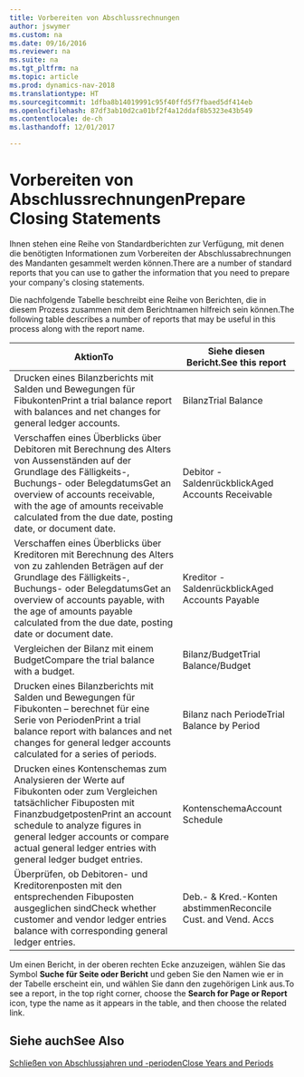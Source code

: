 ```yaml
---
title: Vorbereiten von Abschlussrechnungen
author: jswymer
ms.custom: na
ms.date: 09/16/2016
ms.reviewer: na
ms.suite: na
ms.tgt_pltfrm: na
ms.topic: article
ms.prod: dynamics-nav-2018
ms.translationtype: HT
ms.sourcegitcommit: 1dfba8b14019991c95f40ffd5f7fbaed5df414eb
ms.openlocfilehash: 87df3ab10d2ca01bf2f4a12ddaf8b5323e43b549
ms.contentlocale: de-ch
ms.lasthandoff: 12/01/2017

---
```

# <a name="prepare-closing-statements"></a><span data-ttu-id="df15d-102">Vorbereiten von Abschlussrechnungen</span><span class="sxs-lookup"><span data-stu-id="df15d-102">Prepare Closing Statements</span></span>
<span data-ttu-id="df15d-103">Ihnen stehen eine Reihe von Standardberichten zur Verfügung, mit denen die benötigten Informationen zum Vorbereiten der Abschlussabrechnungen des Mandanten gesammelt werden können.</span><span class="sxs-lookup"><span data-stu-id="df15d-103">There are a number of standard reports that you can use to gather the information that you need to prepare your company's closing statements.</span></span>

<span data-ttu-id="df15d-104">Die nachfolgende Tabelle beschreibt eine Reihe von Berichten, die in diesem Prozess zusammen mit dem Berichtnamen hilfreich sein können.</span><span class="sxs-lookup"><span data-stu-id="df15d-104">The following table describes a number of reports that may be useful in this process along with the report name.</span></span>


|<span data-ttu-id="df15d-105">Aktion</span><span class="sxs-lookup"><span data-stu-id="df15d-105">To</span></span>     |<span data-ttu-id="df15d-106">Siehe diesen Bericht.</span><span class="sxs-lookup"><span data-stu-id="df15d-106">See this report</span></span>       |
|-------|----------------------|
|<span data-ttu-id="df15d-107">Drucken eines Bilanzberichts mit Salden und Bewegungen für Fibukonten</span><span class="sxs-lookup"><span data-stu-id="df15d-107">Print a trial balance report with balances and net changes for general ledger accounts.</span></span>|<span data-ttu-id="df15d-108">Bilanz</span><span class="sxs-lookup"><span data-stu-id="df15d-108">Trial Balance</span></span>|
|<span data-ttu-id="df15d-109">Verschaffen eines Überblicks über Debitoren mit Berechnung des Alters von Aussenständen auf der Grundlage des Fälligkeits-, Buchungs- oder Belegdatums</span><span class="sxs-lookup"><span data-stu-id="df15d-109">Get an overview of accounts receivable, with the age of amounts receivable calculated from the due date, posting date, or document date.</span></span>|<span data-ttu-id="df15d-110">Debitor - Saldenrückblick</span><span class="sxs-lookup"><span data-stu-id="df15d-110">Aged Accounts Receivable</span></span>|
|<span data-ttu-id="df15d-111">Verschaffen eines Überblicks über Kreditoren mit Berechnung des Alters von zu zahlenden Beträgen auf der Grundlage des Fälligkeits-, Buchungs- oder Belegdatums</span><span class="sxs-lookup"><span data-stu-id="df15d-111">Get an overview of accounts payable, with the age of amounts payable calculated from the due date, posting date or document date.</span></span>|<span data-ttu-id="df15d-112">Kreditor - Saldenrückblick</span><span class="sxs-lookup"><span data-stu-id="df15d-112">Aged Accounts Payable</span></span>|
|<span data-ttu-id="df15d-113">Vergleichen der Bilanz mit einem Budget</span><span class="sxs-lookup"><span data-stu-id="df15d-113">Compare the trial balance with a budget.</span></span>|<span data-ttu-id="df15d-114">Bilanz/Budget</span><span class="sxs-lookup"><span data-stu-id="df15d-114">Trial Balance/Budget</span></span>|
|<span data-ttu-id="df15d-115">Drucken eines Bilanzberichts mit Salden und Bewegungen für Fibukonten – berechnet für eine Serie von Perioden</span><span class="sxs-lookup"><span data-stu-id="df15d-115">Print a trial balance report with balances and net changes for general ledger accounts calculated for a series of periods.</span></span>|<span data-ttu-id="df15d-116">Bilanz nach Periode</span><span class="sxs-lookup"><span data-stu-id="df15d-116">Trial Balance by Period</span></span>|
|<span data-ttu-id="df15d-117">Drucken eines Kontenschemas zum Analysieren der Werte auf Fibukonten oder zum Vergleichen tatsächlicher Fibuposten mit Finanzbudgetposten</span><span class="sxs-lookup"><span data-stu-id="df15d-117">Print an account schedule to analyze figures in general ledger accounts or compare actual general ledger entries with general ledger budget entries.</span></span>|<span data-ttu-id="df15d-118">Kontenschema</span><span class="sxs-lookup"><span data-stu-id="df15d-118">Account Schedule</span></span>|
|<span data-ttu-id="df15d-119">Überprüfen, ob Debitoren- und Kreditorenposten mit den entsprechenden Fibuposten ausgeglichen sind</span><span class="sxs-lookup"><span data-stu-id="df15d-119">Check whether customer and vendor ledger entries balance with corresponding general ledger entries.</span></span>|<span data-ttu-id="df15d-120">Deb.- & Kred.-Konten abstimmen</span><span class="sxs-lookup"><span data-stu-id="df15d-120">Reconcile Cust. and Vend. Accs</span></span>|
<span data-ttu-id="df15d-121">Um einen Bericht, in der oberen rechten Ecke anzuzeigen, wählen Sie das Symbol **Suche für Seite oder Bericht** und geben Sie den Namen wie er in der Tabelle erscheint ein, und wählen Sie dann den zugehörigen Link aus.</span><span class="sxs-lookup"><span data-stu-id="df15d-121">To see a report, in the top right corner, choose the **Search for Page or Report** icon, type the name as it appears in the table, and then choose the related link.</span></span>
## <a name="see-also"></a><span data-ttu-id="df15d-122">Siehe auch</span><span class="sxs-lookup"><span data-stu-id="df15d-122">See Also</span></span>
[<span data-ttu-id="df15d-123">Schließen von Abschlussjahren und -perioden</span><span class="sxs-lookup"><span data-stu-id="df15d-123">Close Years and Periods</span></span>](year-close-years-periods.md)

